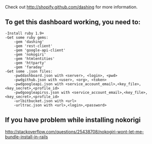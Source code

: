 Check out http://shopify.github.com/dashing for more information.

To get this dashboard working, you need to:
--------------------------------------------
    -Install ruby 1.9+
    -Get some ruby gems:
        -gem 'dashing'
        -gem 'rest-client'
        -gem 'google-api-client'
        -gem 'nokogiri'
        -gem 'htmlentities'
        -gem 'httparty'
        -gem 'faraday'
    -Get some .json files:
        -pwddashboard.json with <server>, <login>, <pwd>
        -pwdgithub.json with <user>, <org>, <token>
        -pwdgoogleapi.json with <service_account_email>,<key_file>,<key_secret>,<profile_id>
        -pwdgoogleapirss.json with <service_account_email>,<key_file>,<key_secret>,<profile_id>
        -urlbitbucket.json with <url>
        -urltrac.json with <url>,<login>,<password>


If you have problem while installing nokorigi
---------------------------------------------

http://stackoverflow.com/questions/25438708/nokogiri-wont-let-me-bundle-install-in-rails
